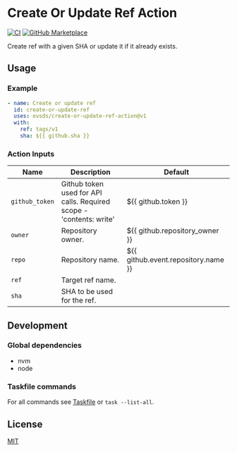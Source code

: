 # Create Or Update Ref Action

[![CI](https://github.com/ovsds/create-or-update-ref-action/workflows/Check%20PR/badge.svg)](https://github.com/ovsds/create-or-update-ref-action/actions?query=workflow%3A%22%22Check+PR%22%22)
[![GitHub Marketplace](https://img.shields.io/badge/Marketplace-Create%20Or%20Update%20Ref-blue.svg)](https://github.com/marketplace/actions/create-or-update-ref)

Create ref with a given SHA or update it if it already exists.

## Usage

### Example

```yaml
- name: Create or update ref
  id: create-or-update-ref
  uses: ovsds/create-or-update-ref-action@v1
  with:
    ref: tags/v1
    sha: ${{ github.sha }}
```

### Action Inputs

| Name           | Description                                                         | Default                             |
| -------------- | ------------------------------------------------------------------- | ----------------------------------- |
| `github_token` | Github token used for API calls. Required scope - 'contents: write' | ${{ github.token }}                 |
| `owner`        | Repository owner.                                                   | ${{ github.repository_owner }}      |
| `repo`         | Repository name.                                                    | ${{ github.event.repository.name }} |
| `ref`          | Target ref name.                                                    |                                     |
| `sha`          | SHA to be used for the ref.                                         |                                     |

## Development

### Global dependencies

- nvm
- node

### Taskfile commands

For all commands see [Taskfile](Taskfile.yaml) or `task --list-all`.

## License

[MIT](LICENSE)
